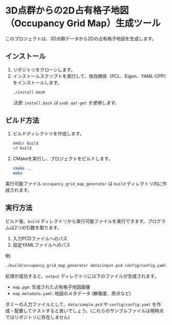 # 3D点群からの2D占有格子地図（Occupancy Grid Map）生成ツール

このプロジェクトは、3D点群データから2Dの占有格子地図を生成します。

## インストール

1.  リポジトリをクローンします。
2.  インストールスクリプトを実行して、依存関係（PCL、Eigen、YAML-CPP）をインストールします。
    ```bash
    ./install.bash
    ```
    *注意: `install.bash` は `sudo apt-get` を使用します。*

## ビルド方法

1.  ビルドディレクトリを作成します。
    ```bash
    mkdir build
    cd build
    ```
2.  CMakeを実行し、プロジェクトをビルドします。
    ```bash
    cmake ..
    make
    ```
実行可能ファイル `occupancy_grid_map_generator` は `build` ディレクトリ内に作成されます。

## 実行方法

ビルド後、`build` ディレクトリから実行可能ファイルを実行できます。プログラムは2つの引数を取ります。

1.  入力PCDファイルへのパス
2.  設定YAMLファイルへのパス

例:
```bash
./build/occupancy_grid_map_generator data/input.pcd config/config.yaml
```

処理が成功すると、`output` ディレクトリに以下のファイルが生成されます。
- `map.pgm`: 生成された占有格子地図画像
- `map_metadata.yaml`: 地図のメタデータ (解像度、原点など)

ダミーの入力ファイルとして、`data/sample.pcd` や `config/config.yaml` を作成・配置してテストすると良いでしょう。(これらのサンプルファイルは現時点ではリポジトリに存在しません)

